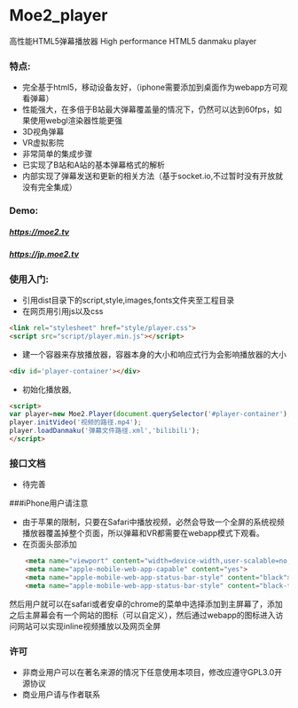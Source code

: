 # Moe2_player
高性能HTML5弹幕播放器 High performance HTML5 danmaku player

### 特点:
- 完全基于html5，移动设备友好，（iphone需要添加到桌面作为webapp方可观看弹幕）
- 性能强大，在多倍于B站最大弹幕覆盖量的情况下，仍然可以达到60fps，如果使用webgl渲染器性能更强
- 3D视角弹幕
- VR虚拟影院
- 非常简单的集成步骤
- 已实现了B站和A站的基本弹幕格式的解析
- 内部实现了弹幕发送和更新的相关方法（基于socket.io,不过暂时没有开放就没有完全集成）

### Demo:
##### https://moe2.tv
##### https://jp.moe2.tv

###  使用入门:
- 引用dist目录下的script,style,images,fonts文件夹至工程目录
- 在网页用引用js以及css
``` html
<link rel="stylesheet" href="style/player.css">
<script src="script/player.min.js"></script>
```
- 建一个容器来存放播放器，容器本身的大小和响应式行为会影响播放器的大小
``` html
<div id='player-container'></div>
```
- 初始化播放器,
```html
<script>
var player=new Moe2.Player(document.querySelector('#player-container'),'可选的视频标题');
player.initVideo('视频的路径.mp4');
player.loadDanmaku('弹幕文件路径.xml','bilibili');
</script>
```
### 接口文档
- 待完善

###iPhone用户请注意
- 由于苹果的限制，只要在Safari中播放视频，必然会导致一个全屏的系统视频播放器覆盖掉整个页面，所以弹幕和VR都需要在webapp模式下观看。
- 在页面头部添加
```html
    <meta name="viewport" content="width=device-width,user-scalable=no,initial-scale=1,maximum-scale=1">
    <meta name="apple-mobile-web-app-capable" content="yes">
    <meta name="apple-mobile-web-app-status-bar-style" content="black">
    <meta name="apple-mobile-web-app-status-bar-style" content="black-translucent" >
```
然后用户就可以在safari或者安卓的chrome的菜单中选择添加到主屏幕了，添加之后主屏幕会有一个网站的图标（可以自定义），然后通过webapp的图标进入访问网站可以实现inline视频播放以及网页全屏

### 许可
- 非商业用户可以在著名来源的情况下任意使用本项目，修改应遵守GPL3.0开源协议
- 商业用户请与作者联系
